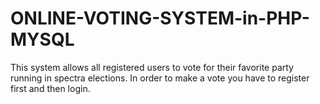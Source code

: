 # ONLINE-VOTING-SYSTEM-in-PHP-MYSQL



This system allows all registered users to vote for their favorite party running in spectra elections.
In order to make a vote you have to register first and then login.


